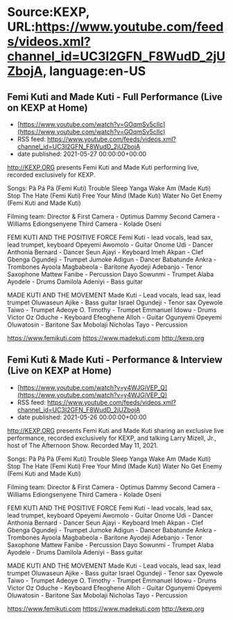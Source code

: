 # Source:KEXP, URL:https://www.youtube.com/feeds/videos.xml?channel_id=UC3I2GFN_F8WudD_2jUZbojA, language:en-US

## Femi Kuti and Made Kuti - Full Performance (Live on KEXP at Home)
 - [https://www.youtube.com/watch?v=GOqmSv5cIlc](https://www.youtube.com/watch?v=GOqmSv5cIlc)
 - RSS feed: https://www.youtube.com/feeds/videos.xml?channel_id=UC3I2GFN_F8WudD_2jUZbojA
 - date published: 2021-05-27 00:00:00+00:00

http://KEXP.ORG presents Femi Kuti and Made Kuti performing live, recorded exclusively for KEXP.

Songs:
Pà Pá Pà (Femi Kuti)
Trouble Sleep Yanga Wake Am (Made Kuti)
Stop The Hate (Femi Kuti)
Free Your Mind (Made Kuti)
Water No Get Enemy (Femi Kuti and Made Kuti)

Filming team:
Director & First Camera - Optimus Dammy
Second Camera - Williams Ediongsenyene 
Third Camera - Kolade Oseni

FEMI KUTI AND THE POSITIVE FORCE 
Femi Kuti - lead vocals, lead sax, lead trumpet, keyboard 
Opeyemi Awomolo - Guitar 
Onome Udi  - Dancer
Anthonia Bernard - Dancer
Seun Ajayi - Keyboard 
Imeh Akpan - Clef
Gbenga Ogundeji - Trumpet
Jumoke Adigun - Dancer
Babatunde Ankra - Trombones 
Ayoola Magbabeola - Baritone 
Ayodeji Adebanjo - Tenor Saxophone 
Mattew Fanibe - Percussion 
Dayo Sowunmi - Trumpet
Alaba Ayodele - Drums
Damilola Adeniyi - Bass guitar

MADE KUTI AND THE MOVEMENT
Made Kuti - Lead vocals, lead sax, lead trumpet 
Oluwaseun Ajike - Bass guitar
Israel Ogundeji - Tenor sax 
Oyewole Taiwo - Trumpet
Adeoye O. Timothy - Trumpet
Emmanuel Idowu - Drums 
Victor Oz Oduche - Keyboard 
Efeoghene Alloh - Guitar 
Ogunyemi Opeyemi Oluwatosin - Baritone Sax 
Mobolaji Nicholas Tayo - Percussion

https://www.femikuti.com
https://www.madekuti.com
http://kexp.org

## Femi Kuti & Made Kuti - Performance & Interview (Live on KEXP at Home)
 - [https://www.youtube.com/watch?v=y4WJGiVEP_Q](https://www.youtube.com/watch?v=y4WJGiVEP_Q)
 - RSS feed: https://www.youtube.com/feeds/videos.xml?channel_id=UC3I2GFN_F8WudD_2jUZbojA
 - date published: 2021-05-26 00:00:00+00:00

http://KEXP.ORG presents Femi Kuti and Made Kuti sharing an exclusive live performance, recorded exclusively for KEXP, and talking Larry Mizell, Jr., host of The Afternoon Show. Recorded May 11, 2021.

Songs:
Pà Pá Pà (Femi Kuti)
Trouble Sleep Yanga Wake Am (Made Kuti)
Stop The Hate (Femi Kuti)
Free Your Mind (Made Kuti)
Water No Get Enemy (Femi Kuti and Made Kuti)

Filming team:
Director & First Camera - Optimus Dammy
Second Camera - Williams Ediongsenyene 
Third Camera - Kolade Oseni

FEMI KUTI AND THE POSITIVE FORCE 
Femi Kuti - lead vocals, lead sax, lead trumpet, keyboard 
Opeyemi Awomolo - Guitar 
Onome Udi  - Dancer
Anthonia Bernard - Dancer
Seun Ajayi - Keyboard 
Imeh Akpan - Clef
Gbenga Ogundeji - Trumpet
Jumoke Adigun - Dancer
Babatunde Ankra - Trombones 
Ayoola Magbabeola - Baritone 
Ayodeji Adebanjo - Tenor Saxophone 
Mattew Fanibe - Percussion 
Dayo Sowunmi - Trumpet
Alaba Ayodele - Drums
Damilola Adeniyi - Bass guitar

MADE KUTI AND THE MOVEMENT
Made Kuti - Lead vocals, lead sax, lead trumpet 
Oluwaseun Ajike - Bass guitar
Israel Ogundeji - Tenor sax 
Oyewole Taiwo - Trumpet
Adeoye O. Timothy - Trumpet
Emmanuel Idowu - Drums 
Victor Oz Oduche - Keyboard 
Efeoghene Alloh - Guitar 
Ogunyemi Opeyemi Oluwatosin - Baritone Sax 
Mobolaji Nicholas Tayo - Percussion

https://www.femikuti.com
https://www.madekuti.com
http://kexp.org

